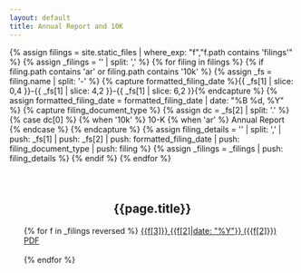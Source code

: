 ```yaml
---
layout: default
title: Annual Report and 10K
---
```


{% assign filings = site.static_files | where_exp: "f","f.path contains 'filings'" %}
{% assign _filings = '' | split: ',' %}
{% for filing in filings %}
    {% if filing.path contains 'ar' or filing.path contains '10k' %}
        {% assign _fs = filing.name | split: '-' %}
        {% capture formatted_filing_date %}{{ _fs[1] | slice: 0,4 }}-{{ _fs[1] | slice: 4,2 }}-{{ _fs[1] | slice: 6,2 }}{% endcapture %}
        {% assign formatted_filing_date = formatted_filing_date | date: "%B %d, %Y" %}
        {% capture filing_document_type %}
        {% assign dc = _fs[2] | split: '.' %}
        {% case dc[0] %}
            {% when '10k' %} 10-K
            {% when 'ar' %} Annual Report
        {% endcase %}
        {% endcapture %}
        {% assign filing_details = '' | split: ',' | push: _fs[1] | push: _fs[2] | push: formatted_filing_date | push: filing_document_type | push: filing %}
        {% assign _filings = _filings | push: filing_details %}
    {% endif %}
{% endfor %}

<div style="padding:5% 5% 0 5%;">
    <h2 style="text-align: center;">{{page.title}}</h2>
    {% for f in _filings reversed %}
    <a href="{{ f[4].path }}">{{f[3]}} {{f[2]|date: "%Y"}} ({{f[2]}}) PDF</a><br /><br />
    {% endfor %}
</div>